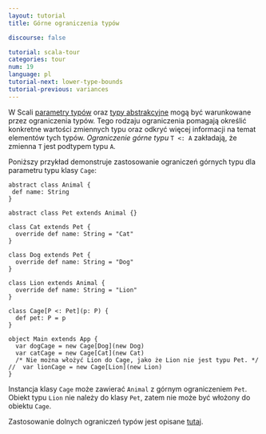 ```yaml
---
layout: tutorial
title: Górne ograniczenia typów

discourse: false

tutorial: scala-tour
categories: tour
num: 19
language: pl
tutorial-next: lower-type-bounds
tutorial-previous: variances
---
```


W Scali [parametry typów](generic-classes.html) oraz [typy abstrakcyjne](abstract-types.html) mogą być warunkowane przez ograniczenia typów. Tego rodzaju ograniczenia pomagają określić konkretne wartości zmiennych typu oraz odkryć więcej informacji na temat elementów tych typów. _Ograniczenie górne typu_ `T <: A` zakładają, że zmienna `T` jest podtypem typu `A`.

Poniższy przykład demonstruje zastosowanie ograniczeń górnych typu dla parametru typu klasy `Cage`:

```tut
abstract class Animal {
 def name: String
}

abstract class Pet extends Animal {}

class Cat extends Pet {
  override def name: String = "Cat"
}

class Dog extends Pet {
  override def name: String = "Dog"
}

class Lion extends Animal {
  override def name: String = "Lion"
}

class Cage[P <: Pet](p: P) {
  def pet: P = p
}

object Main extends App {
  var dogCage = new Cage[Dog](new Dog)
  var catCage = new Cage[Cat](new Cat)
  /* Nie można włożyć Lion do Cage, jako że Lion nie jest typu Pet. */
//  var lionCage = new Cage[Lion](new Lion)
}
```

Instancja klasy `Cage` może zawierać `Animal` z górnym ograniczeniem `Pet`. Obiekt typu `Lion` nie należy do klasy `Pet`, zatem nie może być włożony do obiektu `Cage`.

Zastosowanie dolnych ograniczeń typów jest opisane [tutaj](lower-type-bounds.html).
